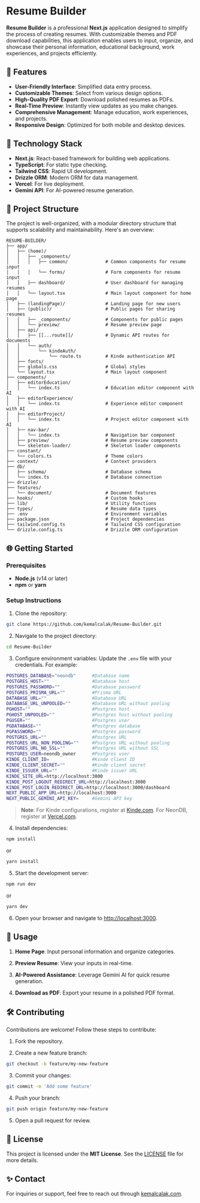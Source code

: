 
# Resume Builder

**Resume Builder** is a professional **Next.js** application designed to simplify the process of creating resumes. With customizable themes and PDF download capabilities, this application enables users to input, organize, and showcase their personal information, educational background, work experiences, and projects efficiently.

## 🚀 Features

-  **User-Friendly Interface**: Simplified data entry process.
-  **Customizable Themes**: Select from various design options.
-  **High-Quality PDF Export**: Download polished resumes as PDFs.
-  **Real-Time Preview**: Instantly view updates as you make changes.
-  **Comprehensive Management**: Manage education, work experiences, and projects.
-  **Responsive Design**: Optimized for both mobile and desktop devices.

## 🔧 Technology Stack

-  **Next.js**: React-based framework for building web applications.
-  **TypeScript**: For static type checking.
-  **Tailwind CSS**: Rapid UI development.
-  **Drizzle ORM**: Modern ORM for data management.
-  **Vercel**: For live deployment.
-  **Gemini API**: For AI-powered resume generation.

## 📂 Project Structure

The project is well-organized, with a modular directory structure that supports scalability and maintainability. Here's an overview:

```plaintext
RESUME-BUILDER/
├── app/
│   ├── (home)/
│   │   ├── _components/
│   │   │   ├── common/              # Common components for resume input
│   │   │   └── forms/               # Form components for resume input
│   │   ├── dashboard/               # User dashboard for managing resumes
│   │   └── layout.tsx               # Main layout component for home page
│   ├── (landingPage)/               # Landing page for new users
│   ├── (public)/                    # Public pages for sharing resumes
│   │   ├── _components/             # Components for public pages
│   │   └── preview/                 # Resume preview page 
│   ├── api/
│   │   ├── [[...route]]/            # Dynamic API routes for documents
│   │   └── auth/
│   │       └── kindeAuth/
│   │           └── route.ts         # Kinde authentication API
│   ├── fonts/
│   ├── globals.css                  # Global styles
│   └── layout.tsx                   # Main layout component
├── components/
│   ├── editorEducation/
│   │   └── index.ts                 # Education editor component with AI
│   ├── editorExperience/
│   │   └── index.ts                 # Experience editor component with AI
│   ├── editorProject/
│   │   └── index.ts                 # Project editor component with AI
│   ├── nav-bar/
│   │   └── index.ts                 # Navigation bar component 
│   ├── preview/                     # Resume preview components
│   └── skeleton-loader/             # Skeleton loader components
├── constant/
│   └── colors.ts                    # Theme colors 
├── context/                         # Context providers
├── db/
│   ├── schema/                      # Database schema
│   └── index.ts                     # Database connection
├── drizzle/
├── features/
│   └── document/                    # Document features
├── hooks/                           # Custom hooks
├── lib/                             # Utility functions
├── types/                           # Resume data types
├── .env                             # Environment variables
├── package.json                     # Project dependencies
├── tailwind.config.ts               # Tailwind CSS configuration
└── drizzle.config.ts                # Drizzle ORM configuration
```

## 🌐 Getting Started

### Prerequisites

-  **Node.js** (v14 or later)
-  **npm** or **yarn**

### Setup Instructions

1. Clone the repository:
```bash
git clone https://github.com/kemalcalak/Resume-Builder.git
```

2. Navigate to the project directory:
```bash
cd Resume-Builder
```

3. Configure environment variables:
Update the `.env` file with your credentials. For example:

```bash
POSTGRES_DATABASE="neondb"      #Database name
POSTGRES_HOST=""                #Database host
POSTGRES_PASSWORD=""            #Database password
POSTGRES_PRISMA_URL=""          #Prisma URL
DATABASE_URL=""                 #Database URL
DATABASE_URL_UNPOOLED=""        #Database URL without pooling
PGHOST=""                       #Postgres host
PGHOST_UNPOOLED=""              #Postgres host without pooling
PGUSER=""                       #Postgres user
PGDATABASE=""                   #Postgres database
PGPASSWORD=""                   #Postgres password
POSTGRES_URL=""                 #Postgres URL
POSTGRES_URL_NON_POOLING=""     #Postgres URL without pooling
POSTGRES_URL_NO_SSL=""          #Postgres URL without SSL
POSTGRES_USER=neondb_owner      #Postgres user
KINDE_CLIENT_ID=                #Kinde client ID
KINDE_CLIENT_SECRET=""          #Kinde client secret
KINDE_ISSUER_URL=""             #Kinde issuer URL
KINDE_SITE_URL=http://localhost:3000
KINDE_POST_LOGOUT_REDIRECT_URL=http://localhost:3000
KINDE_POST_LOGIN_REDIRECT_URL=http://localhost:3000/dashboard
NEXT_PUBLIC_APP_URL=http://localhost:3000   
NEXT_PUBLIC_GEMINI_API_KEY=     #Gemini API key
```

>  **Note**: For Kinde configurations, register at [Kinde.com](https://kinde.com). For NeonDB, register at [Vercel.com](https://vercel.com).

4. Install dependencies:

```bash
npm install
```

or

```bash
yarn install
```

5. Start the development server:

```bash
npm run dev
```

or

```bash
yarn dev
```

6. Open your browser and navigate to [http://localhost:3000](http://localhost:3000).

  

## 📜 Usage

1.  **Home Page**: Input personal information and organize categories.

2.  **Preview Resume**: View your inputs in real-time.

3.  **AI-Powered Assistance**: Leverage Gemini AI for quick resume generation.

4.  **Download as PDF**: Export your resume in a polished PDF format.

## 🛠 Contributing

Contributions are welcome! Follow these steps to contribute:

1. Fork the repository.

2. Create a new feature branch:

```bash
git checkout -b feature/my-new-feature
```

3. Commit your changes:

```bash
git commit -m 'Add some feature'
```

4. Push your branch:

```bash
git push origin feature/my-new-feature
```

5. Open a pull request for review.

## 📄 License

This project is licensed under the **MIT License**. See the [LICENSE](LICENSE) file for more details.

## ✨ Contact
  
For inquiries or support, feel free to reach out through [kemalcalak.com](https://kemalcalak.com/contact).
